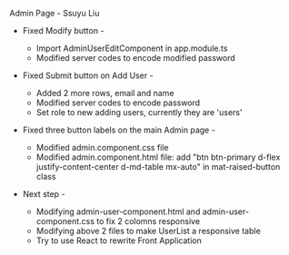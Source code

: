 Admin Page - Ssuyu Liu

- Fixed Modify button -    
   - Import AdminUserEditComponent in app.module.ts 
   - Modified server codes to encode modified password 

- Fixed Submit button on Add User - 
   - Added 2 more rows, email and name 
   - Modified server codes to encode password 
   - Set role to new adding users, currently they are 'users' 

- Fixed three button labels on the main Admin page -
   - Modified admin.component.css file
   - Modified admin.component.html file: add "btn btn-primary d-flex justify-content-center d-md-table mx-auto" in mat-raised-button class

- Next step -
   - Modifying admin-user-component.html and admin-user-component.css to fix 2 colomns responsive 
   - Modifying above 2 files to make UserList a responsive table
   - Try to use React to rewrite Front Application